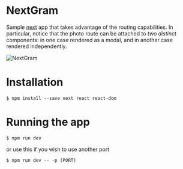 
# NextGram

Sample [next](https://github.com/zeit/next.js) app that takes advantage of the
routing capabilities. In particular, notice that the photo route can be attached to _two distinct_ components: in one case rendered as a modal, and in another case rendered independently.

![NextGram](https://i.imgur.com/KF0KExk.gif)


# Installation

    $ npm install --save next react react-dom

# Running the app

    $ npm run dev
    
or use this if you wish to use another port

    $ npm run dev -- -p (PORT)
